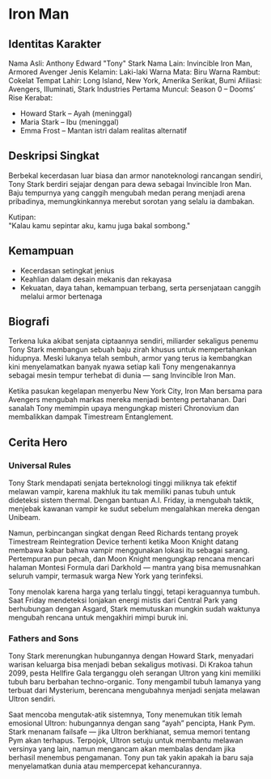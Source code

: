 # Iron Man

## Identitas Karakter

Nama Asli: Anthony Edward "Tony" Stark
Nama Lain: Invincible Iron Man, Armored Avenger
Jenis Kelamin: Laki-laki
Warna Mata: Biru
Warna Rambut: Cokelat
Tempat Lahir: Long Island, New York, Amerika Serikat, Bumi
Afiliasi: Avengers, Illuminati, Stark Industries
Pertama Muncul: Season 0 – Dooms’ Rise 
Kerabat:
- Howard Stark – Ayah (meninggal)
- Maria Stark – Ibu (meninggal)
- Emma Frost – Mantan istri dalam realitas alternatif 



## Deskripsi Singkat

Berbekal kecerdasan luar biasa dan armor nanoteknologi rancangan sendiri, Tony Stark berdiri sejajar dengan para dewa sebagai Invincible Iron Man. Baju tempurnya yang canggih mengubah medan perang menjadi arena pribadinya, memungkinkannya merebut sorotan yang selalu ia dambakan.

Kutipan:  
"Kalau kamu sepintar aku, kamu juga bakal sombong."

## Kemampuan

- Kecerdasan setingkat jenius
- Keahlian dalam desain mekanis dan rekayasa
- Kekuatan, daya tahan, kemampuan terbang, serta persenjataan canggih melalui armor bertenaga

## Biografi

Terkena luka akibat senjata ciptaannya sendiri, miliarder sekaligus penemu Tony Stark membangun sebuah baju zirah khusus untuk mempertahankan hidupnya. Meski lukanya telah sembuh, armor yang terus ia kembangkan kini menyelamatkan banyak nyawa setiap kali Tony mengenakannya sebagai mesin tempur terhebat di dunia — sang Invincible Iron Man.

Ketika pasukan kegelapan menyerbu New York City, Iron Man bersama para Avengers mengubah markas mereka menjadi benteng pertahanan. Dari sanalah Tony memimpin upaya mengungkap misteri Chronovium dan membalikkan dampak Timestream Entanglement.

## Cerita Hero

### Universal Rules
Tony Stark mendapati senjata berteknologi tinggi miliknya tak efektif melawan vampir, karena makhluk itu tak memiliki panas tubuh untuk dideteksi sistem thermal. Dengan bantuan A.I. Friday, ia mengubah taktik, menjebak kawanan vampir ke sudut sebelum mengalahkan mereka dengan Unibeam.

Namun, perbincangan singkat dengan Reed Richards tentang proyek Timestream Reintegration Device terhenti ketika Moon Knight datang membawa kabar bahwa vampir menggunakan lokasi itu sebagai sarang. Pertempuran pun pecah, dan Moon Knight mengungkap rencana mencari halaman Montesi Formula dari Darkhold — mantra yang bisa memusnahkan seluruh vampir, termasuk warga New York yang terinfeksi.

Tony menolak karena harga yang terlalu tinggi, tetapi keraguannya tumbuh. Saat Friday mendeteksi lonjakan energi mistis dari Central Park yang berhubungan dengan Asgard, Stark memutuskan mungkin sudah waktunya mengubah rencana untuk mengakhiri mimpi buruk ini.

### Fathers and Sons
Tony Stark merenungkan hubungannya dengan Howard Stark, menyadari warisan keluarga bisa menjadi beban sekaligus motivasi. Di Krakoa tahun 2099, pesta Hellfire Gala terganggu oleh serangan Ultron yang kini memiliki tubuh baru berbahan techno-organic. Tony mengambil tubuh lamanya yang terbuat dari Mysterium, berencana mengubahnya menjadi senjata melawan Ultron sendiri.

Saat mencoba mengutak-atik sistemnya, Tony menemukan titik lemah emosional Ultron: hubungannya dengan sang “ayah” pencipta, Hank Pym. Stark menanam failsafe — jika Ultron berkhianat, semua memori tentang Pym akan terhapus. Terpojok, Ultron setuju untuk membantu melawan versinya yang lain, namun mengancam akan membalas dendam jika berhasil menembus pengamanan. Tony pun tak yakin apakah ia baru saja menyelamatkan dunia atau mempercepat kehancurannya.